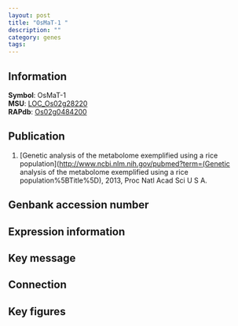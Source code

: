 ```yaml
---
layout: post
title: "OsMaT-1 "
description: ""
category: genes
tags: 
---
```


## Information
__Symbol__: OsMaT-1   
__MSU__: [LOC_Os02g28220](http://rice.plantbiology.msu.edu/cgi-bin/ORF_infopage.cgi?orf=LOC_Os02g28220)  
__RAPdb__: [Os02g0484200](http://rapdb.dna.affrc.go.jp/viewer/gbrowse_details/irgsp1?name=Os02g0484200)  

## Publication
1. [Genetic analysis of the metabolome exemplified using a rice population](http://www.ncbi.nlm.nih.gov/pubmed?term=(Genetic analysis of the metabolome exemplified using a rice population%5BTitle%5D), 2013, Proc Natl Acad Sci U S A.

## Genbank accession number

## Expression information

## Key message

## Connection

## Key figures


